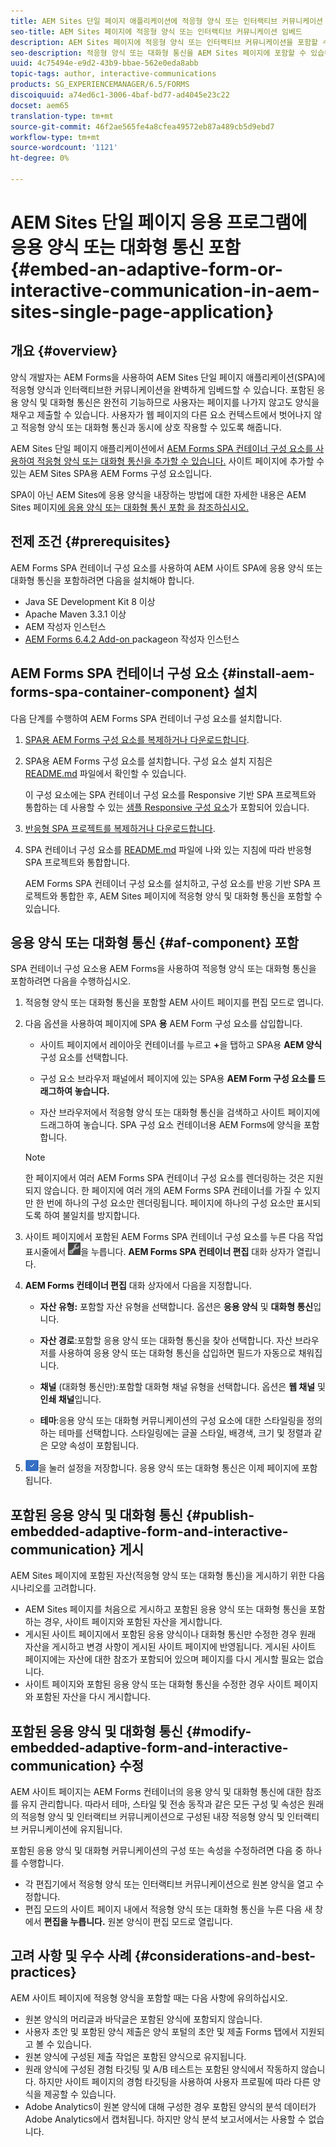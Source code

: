 ```yaml
---
title: AEM Sites 단일 페이지 애플리케이션에 적응형 양식 또는 인터랙티브 커뮤니케이션 임베드
seo-title: AEM Sites 페이지에 적응형 양식 또는 인터랙티브 커뮤니케이션 임베드
description: AEM Sites 페이지에 적응형 양식 또는 인터랙티브 커뮤니케이션을 포함할 수 있습니다. 사용자는 사이트 페이지에서 양식을 작성하고 제출할 수 있습니다.
seo-description: 적응형 양식 또는 대화형 통신을 AEM Sites 페이지에 포함할 수 있습니다. 사용자는 사이트 페이지에서 양식을 작성하고 제출할 수 있습니다.
uuid: 4c75494e-e9d2-43b9-bbae-562e0eda8abb
topic-tags: author, interactive-communications
products: SG_EXPERIENCEMANAGER/6.5/FORMS
discoiquuid: a74ed6c1-3006-4baf-bd77-ad4045e23c22
docset: aem65
translation-type: tm+mt
source-git-commit: 46f2ae565fe4a8cfea49572eb87a489cb5d9ebd7
workflow-type: tm+mt
source-wordcount: '1121'
ht-degree: 0%

---
```



# AEM Sites 단일 페이지 응용 프로그램에 응용 양식 또는 대화형 통신 포함{#embed-an-adaptive-form-or-interactive-communication-in-aem-sites-single-page-application}

## 개요 {#overview}

양식 개발자는 AEM Forms을 사용하여 AEM Sites 단일 페이지 애플리케이션(SPA)에 적응형 양식과 인터랙티브한 커뮤니케이션을 완벽하게 임베드할 수 있습니다. 포함된 응용 양식 및 대화형 통신은 완전히 기능하므로 사용자는 페이지를 나가지 않고도 양식을 채우고 제출할 수 있습니다. 사용자가 웹 페이지의 다른 요소 컨텍스트에서 벗어나지 않고 적응형 양식 또는 대화형 통신과 동시에 상호 작용할 수 있도록 해줍니다.

AEM Sites 단일 페이지 애플리케이션에서 [AEM Forms SPA 컨테이너 구성 요소](../../forms/using/embed-adaptive-form-aem-sites-spa.md#af-component)[를 사용하여 적응형 양식 또는 대화형 통신을 추가할 수 있습니다.](../../forms/using/embed-adaptive-form-aem-sites-spa.md#af-component) 사이트 페이지에 추가할 수 있는 AEM Sites SPA용 AEM Forms 구성 요소입니다.

SPA이 아닌 AEM Sites에 응용 양식을 내장하는 방법에 대한 자세한 내용은 AEM Sites 페이지[에 응용 양식 또는 대화형 통신 포함 을 참조하십시오.](/help/forms/using/embed-adaptive-form-aem-sites.md)

## 전제 조건 {#prerequisites}

AEM Forms SPA 컨테이너 구성 요소를 사용하여 AEM 사이트 SPA에 응용 양식 또는 대화형 통신을 포함하려면 다음을 설치해야 합니다.

* Java SE Development Kit 8 이상
* Apache Maven 3.3.1 이상
* AEM 작성자 인스턴스
* [AEM Forms 6.4.2 Add-on ](https://helpx.adobe.com/kr/aem-forms/kb/aem-forms-releases.html) packageon 작성자 인스턴스

## AEM Forms SPA 컨테이너 구성 요소 {#install-aem-forms-spa-container-component} 설치

다음 단계를 수행하여 AEM Forms SPA 컨테이너 구성 요소를 설치합니다.

1. [SPA용 AEM Forms 구성 요소를 복제하거나 다운로드합니다](https://github.com/Adobe-Marketing-Cloud/aem-forms/tree/master/forms-spa).
1. SPA용 AEM Forms 구성 요소를 설치합니다. 구성 요소 설치 지침은 [README.md](https://github.com/Adobe-Marketing-Cloud/aem-forms/tree/master/forms-spa#aem-form-component) 파일에서 확인할 수 있습니다.

   이 구성 요소에는 SPA 컨테이너 구성 요소를 Responsive 기반 SPA 프로젝트와 통합하는 데 사용할 수 있는 [샘플 Responsive 구성 요소](https://github.com/Adobe-Marketing-Cloud/aem-forms/tree/master/forms-spa/react-component)가 포함되어 있습니다.

1. [반응형 SPA 프로젝트를 복제하거나 다운로드합니다](https://github.com/adobe/aem-sample-we-retail-journal).
1. SPA 컨테이너 구성 요소를 [README.md](https://github.com/Adobe-Marketing-Cloud/aem-forms/tree/master/forms-spa/react-component#aem-form-react-component-for-spa---editor) 파일에 나와 있는 지침에 따라 반응형 SPA 프로젝트와 통합합니다.

   AEM Forms SPA 컨테이너 구성 요소를 설치하고, 구성 요소를 반응 기반 SPA 프로젝트와 통합한 후, AEM Sites 페이지에 적응형 양식 및 대화형 통신을 포함할 수 있습니다.

## 응용 양식 또는 대화형 통신 {#af-component} 포함

SPA 컨테이너 구성 요소용 AEM Forms을 사용하여 적응형 양식 또는 대화형 통신을 포함하려면 다음을 수행하십시오.

1. 적응형 양식 또는 대화형 통신을 포함할 AEM 사이트 페이지를 편집 모드로 엽니다.
1. 다음 옵션을 사용하여 페이지에 SPA **용** AEM Form 구성 요소를 삽입합니다.

   * 사이트 페이지에서 레이아웃 컨테이너를 누르고 **+**&#x200B;을 탭하고 SPA용 **AEM 양식** 구성 요소를 선택합니다.

   * 구성 요소 브라우저 패널에서 페이지에 있는 SPA용 **AEM Form 구성 요소를 드래그하여 놓습니다.**
   * 자산 브라우저에서 적응형 양식 또는 대화형 통신을 검색하고 사이트 페이지에 드래그하여 놓습니다. SPA 구성 요소 컨테이너용 AEM Forms에 양식을 포함합니다.

   >[!NOTE]
   >
   >한 페이지에서 여러 AEM Forms SPA 컨테이너 구성 요소를 렌더링하는 것은 지원되지 않습니다. 한 페이지에 여러 개의 AEM Forms SPA 컨테이너를 가질 수 있지만 한 번에 하나의 구성 요소만 렌더링됩니다. 페이지에 하나의 구성 요소만 표시되도록 하여 불일치를 방지합니다.

1. 사이트 페이지에서 포함된 AEM Forms SPA 컨테이너 구성 요소를 누른 다음 작업 표시줄에서 ![settings_icon](assets/settings_icon.png)을 누릅니다. **AEM Forms SPA 컨테이너 편집** 대화 상자가 열립니다.
1. **AEM Forms 컨테이너 편집** 대화 상자에서 다음을 지정합니다.

   * **자산 유형:** 포함할 자산 유형을 선택합니다. 옵션은 **응용 양식** 및 **대화형 통신**&#x200B;입니다.

   * **자산 경로**:포함할 응용 양식 또는 대화형 통신을 찾아 선택합니다. 자산 브라우저를 사용하여 응용 양식 또는 대화형 통신을 삽입하면 필드가 자동으로 채워집니다.
   * **채널** (대화형 통신만):포함할 대화형 채널 유형을 선택합니다. 옵션은 **웹 채널** 및 **인쇄 채널**&#x200B;입니다.

   * **테마**:응용 양식 또는 대화형 커뮤니케이션의 구성 요소에 대한 스타일링을 정의하는 테마를 선택합니다. 스타일링에는 글꼴 스타일, 배경색, 크기 및 정렬과 같은 모양 속성이 포함됩니다.

1. ![done_icon](assets/done_icon.png)을 눌러 설정을 저장합니다. 응용 양식 또는 대화형 통신은 이제 페이지에 포함됩니다.

## 포함된 응용 양식 및 대화형 통신 {#publish-embedded-adaptive-form-and-interactive-communication} 게시

AEM Sites 페이지에 포함된 자산(적응형 양식 또는 대화형 통신)을 게시하기 위한 다음 시나리오를 고려합니다.

* AEM Sites 페이지를 처음으로 게시하고 포함된 응용 양식 또는 대화형 통신을 포함하는 경우, 사이트 페이지와 포함된 자산을 게시합니다.
* 게시된 사이트 페이지에서 포함된 응용 양식이나 대화형 통신만 수정한 경우 원래 자산을 게시하고 변경 사항이 게시된 사이트 페이지에 반영됩니다. 게시된 사이트 페이지에는 자산에 대한 참조가 포함되어 있으며 페이지를 다시 게시할 필요는 없습니다.
* 사이트 페이지와 포함된 응용 양식 또는 대화형 통신을 수정한 경우 사이트 페이지와 포함된 자산을 다시 게시합니다.

## 포함된 응용 양식 및 대화형 통신 {#modify-embedded-adaptive-form-and-interactive-communication} 수정

AEM 사이트 페이지는 AEM Forms 컨테이너의 응용 양식 및 대화형 통신에 대한 참조를 유지 관리합니다. 따라서 테마, 스타일 및 전송 동작과 같은 모든 구성 및 속성은 원래의 적응형 양식 및 인터랙티브 커뮤니케이션으로 구성된 내장 적응형 양식 및 인터랙티브 커뮤니케이션에 유지됩니다.

포함된 응용 양식 및 대화형 커뮤니케이션의 구성 또는 속성을 수정하려면 다음 중 하나를 수행합니다.

* 각 편집기에서 적응형 양식 또는 인터랙티브 커뮤니케이션으로 원본 양식을 열고 수정합니다.
* 편집 모드의 사이트 페이지 내에서 적응형 양식 또는 대화형 통신을 누른 다음 새 창에서 **편집을 누릅니다.** 원본 양식이 편집 모드로 열립니다.

## 고려 사항 및 우수 사례 {#considerations-and-best-practices}

AEM 사이트 페이지에 적응형 양식을 포함할 때는 다음 사항에 유의하십시오.

* 원본 양식의 머리글과 바닥글은 포함된 양식에 포함되지 않습니다.
* 사용자 초안 및 포함된 양식 제출은 양식 포털의 초안 및 제출 Forms 탭에서 지원되고 볼 수 있습니다.
* 원본 양식에 구성된 제출 작업은 포함된 양식으로 유지됩니다.
* 원래 양식에 구성된 경험 타깃팅 및 A/B 테스트는 포함된 양식에서 작동하지 않습니다. 하지만 사이트 페이지의 경험 타깃팅을 사용하여 사용자 프로필에 따라 다른 양식을 제공할 수 있습니다.
* Adobe Analytics이 원본 양식에 대해 구성한 경우 포함된 양식의 분석 데이터가 Adobe Analytics에서 캡처됩니다. 하지만 양식 분석 보고서에서는 사용할 수 없습니다.

